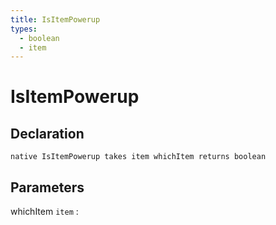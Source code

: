 ```yaml
---
title: IsItemPowerup
types:
  - boolean
  - item
---
```


# IsItemPowerup

## Declaration

```jass
native IsItemPowerup takes item whichItem returns boolean
```

## Parameters
whichItem `item`
: 
